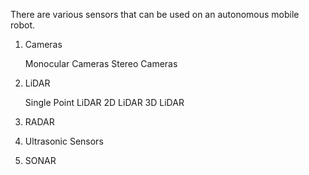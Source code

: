 There are various sensors that can be used on an autonomous mobile robot. 

1. Cameras

   Monocular Cameras
   Stereo Cameras 

2. LiDAR 

   Single Point LiDAR
   2D LiDAR
   3D LiDAR
   
3. RADAR

4. Ultrasonic Sensors

5. SONAR
